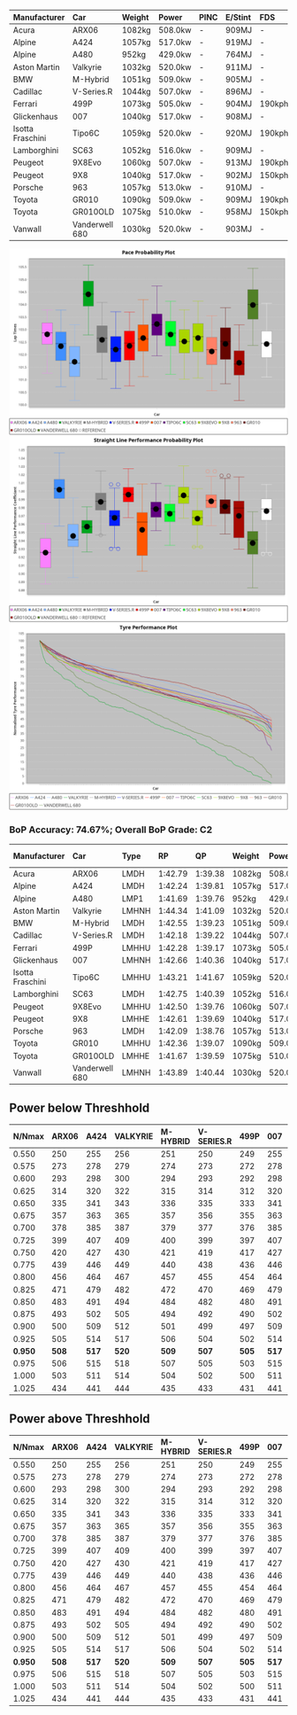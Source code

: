 | Manufacturer     | Car            | Weight | Power   | PINC    | E/Stint | FDS     |
|:-|:-|:-|:-|:-|:-|:-|
| Acura            | ARX06          | 1082kg | 508.0kw |    -    | 909MJ   |    -    |
| Alpine           | A424           | 1057kg | 517.0kw |    -    | 919MJ   |    -    |
| Alpine           | A480           | 952kg  | 429.0kw |    -    | 764MJ   |    -    |
| Aston Martin     | Valkyrie       | 1032kg | 520.0kw |    -    | 911MJ   |    -    |
| BMW              | M-Hybrid       | 1051kg | 509.0kw |    -    | 905MJ   |    -    |
| Cadillac         | V-Series.R     | 1044kg | 507.0kw |    -    | 896MJ   |    -    |
| Ferrari          | 499P           | 1073kg | 505.0kw |    -    | 904MJ   | 190kph  |
| Glickenhaus      | 007            | 1040kg | 517.0kw |    -    | 908MJ   |    -    |
| Isotta Fraschini | Tipo6C         | 1059kg | 520.0kw |    -    | 920MJ   | 190kph  |
| Lamborghini      | SC63           | 1052kg | 516.0kw |    -    | 909MJ   |    -    |
| Peugeot          | 9X8Evo         | 1060kg | 507.0kw |    -    | 913MJ   | 190kph  |
| Peugeot          | 9X8            | 1040kg | 517.0kw |    -    | 902MJ   | 150kph  |
| Porsche          | 963            | 1057kg | 513.0kw |    -    | 910MJ   |    -    |
| Toyota           | GR010          | 1090kg | 509.0kw |    -    | 909MJ   | 190kph  |
| Toyota           | GR010OLD       | 1075kg | 510.0kw |    -    | 958MJ   | 150kph  |
| Vanwall          | Vanderwell 680 | 1030kg | 520.0kw |    -    | 903MJ   |    -    |

![PACECHART](./IMG/ACOMETHOD.png)
![STRAIGHTLINEPERFORMANCECHART](./IMG/ACOMETHOD_sp.png)
![TYREPERFORMANCECHART](./IMG/ACOMETHOD_tw.png)

### BoP Accuracy: 74.67%; Overall BoP Grade: C2
| Manufacturer     | Car            | Type  | RP      | QP      | Weight | Power¹  | Threshhold | PINC    | Power²   | E/Stint | AVG Vmax  | FDS     | RDLC | L/Stint | BOP-Grade | Model Accuracy | Model Points | Match%  | SimDiff |
|:-|:-|:-|:-|:-|:-|:-|:-|:-|:-|:-|:-|:-|:-|:-|:-|:-|:-|:-|:-|
| Acura            | ARX06          | LMDH  | 1:42.79 | 1:39.38 | 1082kg | 508.0kw | 210.0kph   |    -    | 508.00kw |  909MJ  | 284.72kph |    -    | 0.99 | 33      | +B2       | 100.00%        | 996          | 82.94%  | #       |
| Alpine           | A424           | LMDH  | 1:42.24 | 1:39.81 | 1057kg | 517.0kw | 210.0kph   |    -    | 517.00kw |  919MJ  | 299.68kph |    -    | 0.99 | 33      | -B2       | 99.49%         | 1360         | 83.45%  | +0.22   |
| Alpine           | A480           | LMP1  | 1:41.69 | 1:39.76 |  952kg | 429.0kw | 210.0kph   |    -    | 429.00kw |  764MJ  | 287.05kph |    -    | 0.97 | 31      | -E2       | 97.75%         | 1567         | 54.41%  | #       |
| Aston Martin     | Valkyrie       | LMHNH | 1:44.34 | 1:41.09 | 1032kg | 520.0kw | 210.0kph   |    -    | 520.00kw |  911MJ  | 293.22kph |    -    | 1.04 | 33      | +Ω1       | 100.00%        | 312          | 27.91%  | #       |
| BMW              | M-Hybrid       | LMDH  | 1:42.55 | 1:39.23 | 1051kg | 509.0kw | 210.0kph   |    -    | 509.00kw |  905MJ  | 297.36kph |    -    | 1.00 | 33      | ~A1       | 98.62%         | 2363         | 99.81%  | +0.30   |
| Cadillac         | V-Series.R     | LMDH  | 1:42.18 | 1:39.22 | 1044kg | 507.0kw | 210.0kph   |    -    | 507.00kw |  896MJ  | 293.18kph |    -    | 1.02 | 33      | -B2       | 98.50%         | 4201         | 80.32%  | +0.38   |
| Ferrari          | 499P           | LMHHU | 1:42.28 | 1:39.17 | 1073kg | 505.0kw | 210.0kph   |    -    | 505.00kw |  904MJ  | 296.26kph | 190kph  | 1.02 | 33      | -B2       | 100.00%        | 4441         | 82.05%  | +0.51   |
| Glickenhaus      | 007            | LMHNH | 1:42.66 | 1:40.36 | 1040kg | 517.0kw | 210.0kph   |    -    | 517.00kw |  908MJ  | 291.94kph |    -    | 0.96 | 33      | +A2       | 94.07%         | 2174         | 93.61%  | #       |
| Isotta Fraschini | Tipo6C         | LMHHU | 1:43.21 | 1:41.67 | 1059kg | 520.0kw | 210.0kph   |    -    | 520.00kw |  920MJ  | 295.17kph | 190kph  | 1.05 | 33      | +Ω1       | 98.48%         | 130          | 48.35%  | -0.16   |
| Lamborghini      | SC63           | LMDH  | 1:42.75 | 1:40.39 | 1052kg | 516.0kw | 210.0kph   |    -    | 516.00kw |  909MJ  | 294.18kph |    -    | 1.04 | 33      | ~A1       | 100.00%        | 784          | 96.26%  | +0.15   |
| Peugeot          | 9X8Evo         | LMHHU | 1:42.50 | 1:39.76 | 1060kg | 507.0kw | 210.0kph   |    -    | 507.00kw |  913MJ  | 297.65kph | 190kph  | 0.99 | 33      | +B2       | 100.00%        | 808          | 84.87%  | #       |
| Peugeot          | 9X8            | LMHHE | 1:42.61 | 1:39.69 | 1040kg | 517.0kw | 210.0kph   |    -    | 517.00kw |  902MJ  | 293.13kph | 150kph  | 1.02 | 33      | ~A1       | 98.79%         | 5064         | 100.00% | +0.52   |
| Porsche          | 963            | LMDH  | 1:42.09 | 1:38.76 | 1057kg | 513.0kw | 210.0kph   |    -    | 513.00kw |  910MJ  | 296.52kph |    -    | 1.00 | 33      | -C2       | 99.87%         | 12613        | 73.33%  | +0.20   |
| Toyota           | GR010          | LMHHU | 1:42.36 | 1:39.07 | 1090kg | 509.0kw | 210.0kph   |    -    | 509.00kw |  909MJ  | 292.98kph | 190kph  | 1.00 | 33      | -B1       | 99.73%         | 2956         | 88.83%  | +0.90   |
| Toyota           | GR010OLD       | LMHHE | 1:41.67 | 1:39.59 | 1075kg | 510.0kw | 210.0kph   |    -    | 510.00kw |  958MJ  | 292.04kph | 150kph  | 1.02 | 33      | -E2       | 94.62%         | 880          | 54.46%  | #       |
| Vanwall          | Vanderwell 680 | LMHNH | 1:43.89 | 1:40.44 | 1030kg | 520.0kw | 210.0kph   |    -    | 520.00kw |  903MJ  | 290.23kph |    -    | 1.01 | 33      | +Ω1       | 99.09%         | 544          | 44.15%  | #       |

## Power below Threshhold
| N/Nmax    | ARX06   | A424    | VALKYRIE | M-HYBRID | V-SERIES.R | 499P    | 007     | TIPO6C  | SC63    | 9X8EVO  | 9X8     | 963     | GR010   | GR010OLD | VANDERWELL 680 | ​     | RPM      | A480    |
|:-|:-|:-|:-|:-|:-|:-|:-|:-|:-|:-|:-|:-|:-|:-|:-|:-|:-|:-|
|  0.550    |  250    |  255    |  256     |  251     |  250       |  249    |  255    |  256    |  254    |  250    |  255    |  253    |  251    |  251     |  256           |  ​    |   --     |   -     |
|  0.575    |  273    |  278    |  279     |  274     |  273       |  272    |  278    |  279    |  277    |  273    |  278    |  276    |  274    |  274     |  279           |  ​    |   --     |   -     |
|  0.600    |  293    |  298    |  300     |  294     |  293       |  292    |  298    |  300    |  298    |  293    |  298    |  296    |  294    |  295     |  300           |  ​    |   --     |   -     |
|  0.625    |  314    |  320    |  322     |  315     |  314       |  312    |  320    |  322    |  319    |  314    |  320    |  317    |  315    |  316     |  322           |  ​    |   --     |   -     |
|  0.650    |  335    |  341    |  343     |  336     |  335       |  333    |  341    |  343    |  340    |  335    |  341    |  338    |  336    |  337     |  343           |  ​    |   --     |   -     |
|  0.675    |  357    |  363    |  365     |  357     |  356       |  355    |  363    |  365    |  362    |  356    |  363    |  360    |  357    |  358     |  365           |  ​    |   --     |   -     |
|  0.700    |  378    |  385    |  387     |  379     |  377       |  376    |  385    |  387    |  384    |  377    |  385    |  382    |  379    |  380     |  387           |  ​    |   --     |   -     |
|  0.725    |  399    |  407    |  409     |  400     |  399       |  397    |  407    |  409    |  406    |  399    |  407    |  403    |  400    |  401     |  409           |  ​    |   --     |   -     |
|  0.750    |  420    |  427    |  430     |  421     |  419       |  417    |  427    |  430    |  427    |  419    |  427    |  424    |  421    |  422     |  430           |  ​    |   --     |   -     |
|  0.775    |  439    |  446    |  449     |  440     |  438       |  436    |  446    |  449    |  446    |  438    |  446    |  443    |  440    |  441     |  449           |  ​    |  5000    |  252    |
|  0.800    |  456    |  464    |  467     |  457     |  455       |  454    |  464    |  467    |  463    |  455    |  464    |  461    |  457    |  458     |  467           |  ​    |  5500    |  297    |
|  0.825    |  471    |  479    |  482     |  472     |  470       |  469    |  479    |  482    |  478    |  470    |  479    |  476    |  472    |  473     |  482           |  ​    |  6000    |  332    |
|  0.850    |  483    |  491    |  494     |  484     |  482       |  480    |  491    |  494    |  490    |  482    |  491    |  487    |  484    |  485     |  494           |  ​    |  6500    |  375    |
|  0.875    |  493    |  502    |  505     |  494     |  492       |  490    |  502    |  505    |  501    |  492    |  502    |  498    |  494    |  495     |  505           |  ​    |  7000    |  419    |
|  0.900    |  500    |  509    |  512     |  501     |  499       |  497    |  509    |  512    |  508    |  499    |  509    |  505    |  501    |  502     |  512           |  ​    |  7500    |  430    |
|  0.925    |  505    |  514    |  517     |  506     |  504       |  502    |  514    |  517    |  513    |  504    |  514    |  510    |  506    |  507     |  517           |  ​    |  8000    |  426    |
| **0.950** | **508** | **517** | **520**  | **509**  | **507**    | **505** | **517** | **520** | **516** | **507** | **517** | **513** | **509** | **510**  | **520**        | **​** | **8500** | **429** |
|  0.975    |  506    |  515    |  518     |  507     |  505       |  503    |  515    |  518    |  514    |  505    |  515    |  511    |  507    |  508     |  518           |  ​    |  9000    |  214    |
|  1.000    |  503    |  511    |  514     |  504     |  502       |  500    |  511    |  514    |  510    |  502    |  511    |  507    |  504    |  505     |  514           |  ​    |   --     |   -     |
|  1.025    |  434    |  441    |  444     |  435     |  433       |  431    |  441    |  444    |  441    |  433    |  441    |  438    |  435    |  436     |  444           |  ​    |   --     |   -     |

## Power above Threshhold
| N/Nmax    | ARX06   | A424    | VALKYRIE | M-HYBRID | V-SERIES.R | 499P    | 007     | TIPO6C  | SC63    | 9X8EVO  | 9X8     | 963     | GR010   | GR010OLD | VANDERWELL 680 | ​     | RPM      | A480    |
|:-|:-|:-|:-|:-|:-|:-|:-|:-|:-|:-|:-|:-|:-|:-|:-|:-|:-|:-|
|  0.550    |  250    |  255    |  256     |  251     |  250       |  249    |  255    |  256    |  254    |  250    |  255    |  253    |  251    |  251     |  256           |  ​    |   --     |   -     |
|  0.575    |  273    |  278    |  279     |  274     |  273       |  272    |  278    |  279    |  277    |  273    |  278    |  276    |  274    |  274     |  279           |  ​    |   --     |   -     |
|  0.600    |  293    |  298    |  300     |  294     |  293       |  292    |  298    |  300    |  298    |  293    |  298    |  296    |  294    |  295     |  300           |  ​    |   --     |   -     |
|  0.625    |  314    |  320    |  322     |  315     |  314       |  312    |  320    |  322    |  319    |  314    |  320    |  317    |  315    |  316     |  322           |  ​    |   --     |   -     |
|  0.650    |  335    |  341    |  343     |  336     |  335       |  333    |  341    |  343    |  340    |  335    |  341    |  338    |  336    |  337     |  343           |  ​    |   --     |   -     |
|  0.675    |  357    |  363    |  365     |  357     |  356       |  355    |  363    |  365    |  362    |  356    |  363    |  360    |  357    |  358     |  365           |  ​    |   --     |   -     |
|  0.700    |  378    |  385    |  387     |  379     |  377       |  376    |  385    |  387    |  384    |  377    |  385    |  382    |  379    |  380     |  387           |  ​    |   --     |   -     |
|  0.725    |  399    |  407    |  409     |  400     |  399       |  397    |  407    |  409    |  406    |  399    |  407    |  403    |  400    |  401     |  409           |  ​    |   --     |   -     |
|  0.750    |  420    |  427    |  430     |  421     |  419       |  417    |  427    |  430    |  427    |  419    |  427    |  424    |  421    |  422     |  430           |  ​    |   --     |   -     |
|  0.775    |  439    |  446    |  449     |  440     |  438       |  436    |  446    |  449    |  446    |  438    |  446    |  443    |  440    |  441     |  449           |  ​    |  5000    |  252    |
|  0.800    |  456    |  464    |  467     |  457     |  455       |  454    |  464    |  467    |  463    |  455    |  464    |  461    |  457    |  458     |  467           |  ​    |  5500    |  297    |
|  0.825    |  471    |  479    |  482     |  472     |  470       |  469    |  479    |  482    |  478    |  470    |  479    |  476    |  472    |  473     |  482           |  ​    |  6000    |  332    |
|  0.850    |  483    |  491    |  494     |  484     |  482       |  480    |  491    |  494    |  490    |  482    |  491    |  487    |  484    |  485     |  494           |  ​    |  6500    |  375    |
|  0.875    |  493    |  502    |  505     |  494     |  492       |  490    |  502    |  505    |  501    |  492    |  502    |  498    |  494    |  495     |  505           |  ​    |  7000    |  419    |
|  0.900    |  500    |  509    |  512     |  501     |  499       |  497    |  509    |  512    |  508    |  499    |  509    |  505    |  501    |  502     |  512           |  ​    |  7500    |  430    |
|  0.925    |  505    |  514    |  517     |  506     |  504       |  502    |  514    |  517    |  513    |  504    |  514    |  510    |  506    |  507     |  517           |  ​    |  8000    |  426    |
| **0.950** | **508** | **517** | **520**  | **509**  | **507**    | **505** | **517** | **520** | **516** | **507** | **517** | **513** | **509** | **510**  | **520**        | **​** | **8500** | **429** |
|  0.975    |  506    |  515    |  518     |  507     |  505       |  503    |  515    |  518    |  514    |  505    |  515    |  511    |  507    |  508     |  518           |  ​    |  9000    |  214    |
|  1.000    |  503    |  511    |  514     |  504     |  502       |  500    |  511    |  514    |  510    |  502    |  511    |  507    |  504    |  505     |  514           |  ​    |   --     |   -     |
|  1.025    |  434    |  441    |  444     |  435     |  433       |  431    |  441    |  444    |  441    |  433    |  441    |  438    |  435    |  436     |  444           |  ​    |   --     |   -     |
